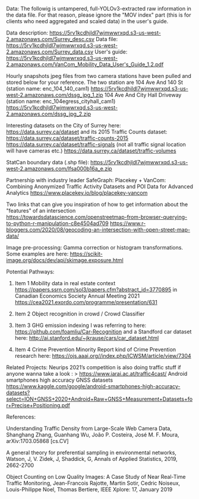 Data:
The followig is untampered, full-YOLOv3-extracted raw information in the data file. For that reason, please ignore the "MOV index" part (this is for clients who need aggregated and scaled data) in the user's guide. 

Data description: https://5rv1kcdhjldl7wjmwwrxqd.s3-us-west-2.amazonaws.com/Surrey_desc.csv
Data file: https://5rv1kcdhjldl7wjmwwrxqd.s3-us-west-2.amazonaws.com/Surrey_data.csv
User's guide: https://5rv1kcdhjldl7wjmwwrxqd.s3-us-west-2.amazonaws.com/VanCom_Mobility_Data_User's_Guide_1.2.pdf

Hourly snapshots jpeg files from two camera stations have been pulled and stored below for your reference. The two station are
104 Ave And 140 St (station name: enc_104_140_cam1) https://5rv1kcdhjldl7wjmwwrxqd.s3-us-west-2.amazonaws.com/dssg_jpg_1.zip
104 Ave And City Hall Driveway (station name: enc_104egress_cityhall_cam1) https://5rv1kcdhjldl7wjmwwrxqd.s3-us-west-2.amazonaws.com/dssg_jpg_2.zip

Interesting datasets on the City of Surrey here: 
https://data.surrey.ca/dataset
and its 2015 Traffic Counts dataset:
https://data.surrey.ca/dataset/traffic-counts-2015
https://data.surrey.ca/dataset/traffic-signals (not all traffic signal location will have cameras etc.)
https://data.surrey.ca/dataset/traffic-volumes

StatCan boundary data (.shp file): 
https://5rv1kcdhjldl7wjmwwrxqd.s3-us-west-2.amazonaws.com/lfsa000b16a_e.zip

Partnership with industry leader SafeGraph:
Placekey + VanCom: Combining Anonymized Traffic Activity Datasets and POI Data for Advanced Analytics
https://www.placekey.io/blog/placekey-vancom

Two links that can give you inspiration of how to get information about the "features" of an intersection 
https://towardsdatascience.com/openstreetmap-from-browser-querying-to-python-r-manipulation-c8e4504ad709 
https://www.r-bloggers.com/2020/08/geocoding-an-intersection-with-open-street-map-data/

Image pre-processing:
Gamma correction or histogram transformations. Some examples are here:
https://scikit-image.org/docs/dev/api/skimage.exposure.html

Potential Pathways:
1. Item 1 Mobility data in real estate context
https://papers.ssrn.com/sol3/papers.cfm?abstract_id=3770895
in Canadian Economics Society Annual Meeting 2021
https://cea2021.exordo.com/programme/presentation/631

2. Item 2 Object recognition in crowd / Crowd Classifier

3. Item 3 GHG emission indexing
I was referring to here: https://github.com/foamliu/Car-Recognition
and a Standford car dataset here: http://ai.stanford.edu/~jkrause/cars/car_dataset.html

4. Item 4 Crime Prevention
Minority Report kind of Crime Prevention research here:
https://ojs.aaai.org//index.php/ICWSM/article/view/7304





Related Projects:
Neurips 2021’s competition is also doing traffic stuff if anyone wanna take a look : >
https://www.iarai.ac.at/traffic4cast/
Android smartphones high accuracy GNSS datasets
https://www.kaggle.com/google/android-smartphones-high-accuracy-datasets?select=ION+GNSS+2020+Android+Raw+GNSS+Measurement+Datasets+for+Precise+Positioning.pdf



References:

Understanding Traffic Density from Large-Scale Web Camera Data, Shanghang Zhang, Guanhang Wu, João P. Costeira, José M. F. Moura, arXiv:1703.05868 [cs.CV]

A general theory for preferential sampling in environmental networks, Watson, J, V. Zidek, J, Shaddick, G, Annals of Applied Statistics, 2019, 2662-2700

Object Counting on Low Quality Images: A Case Study of Near Real-Time Traffic Monitoring, Jean-Francois Rajotte, Martin Sotir, Cedric Noiseux, Louis-Philippe Noel, Thomas Bertiere, IEEE Xplore: 17, January 2019


